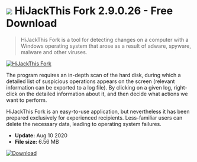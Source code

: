 # ![](https://cdn.softexe.net/static/icon/e/hijackthis-fork-9282.png) HiJackThis Fork 2.9.0.26 - Free Download

> HiJackThis Fork is a tool for detecting changes on a computer with a Windows operating system that arose as a result of adware, spyware, malware and other viruses.

[![HiJackThis Fork](https://gallery.dpcdn.pl/imgc/Tools/89309/g_-_420x350_1.5_-_xab0c37ef-8daf-460f-8934-b7ed10f6fa09.jpg)](https://softexe.net/win/security-privacy/other/hijackthis-fork:abhb.html)

The program requires an in-depth scan of the hard disk, during which a detailed list of suspicious operations appears on the screen (relevant information can be exported to a log file). By clicking on a given log, right-click on the detailed information about it, and then decide what actions we want to perform.
 
 HiJackThis Fork is an easy-to-use application, but nevertheless it has been prepared exclusively for experienced recipients. Less-familiar users can delete the necessary data, leading to operating system failures.


- **Update:** Aug 10 2020
- **File size:** 6.56 MB

[![Download](https://cdn.softexe.net/static/img/download.png)](https://softexe.net/win/security-privacy/other/hijackthis-fork:abhb.html)

